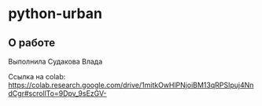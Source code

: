 # python-urban

## О работе
Выполнила Судакова Влада

Ссылка на colab: https://colab.research.google.com/drive/1mitkOwHlPNjoiBM13qRPSIpuj4NndCgr#scrollTo=9Dpv_9sEzGV-
